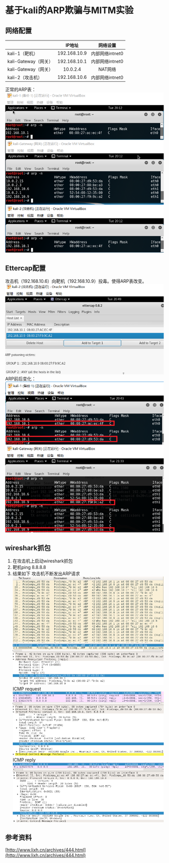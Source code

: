# 基于kali的ARP欺骗与MITM实验 #
## 网络配置 ##

|  | IP地址 | 网络设置 |
| :--- | :----: | :----: |
| kali-1（靶机）|192.168.10.9|内部网络intnet0|
| kali-Gateway（网关）|192.168.10.1|内部网络intnet0|
| kali-Gateway（网关）|10.0.2.4|NAT网络|
| kali-2（攻击机）|192.168.10.6|内部网络intnet0|

正常的ARP表：<br>
![](pic/arp1.PNG)

## Ettercap配置 ##
攻击机（192.168.10.6）向靶机（192.168.10.9）投毒。使得ARP表改变。
![](pic/arp3.PNG)
ARP前后变化：
![](pic/arp2.PNG)
![](pic/arp10.PNG)

## wireshark抓包 ##
1. 在攻击机上启动wireshark抓包
2. 靶机ping 8.8.8.8
3. 结果如下
攻击机不断发出ARP请求
![](pic/arp9.PNG)
![](pic/arp5.PNG)
ICMP request
![](pic/arp6.PNG)
ICMP reply
![](pic/arp7.PNG)


## 参考资料 ##
[http://www.lixh.cn/archives/444.html](http://www.lixh.cn/archives/444.html)